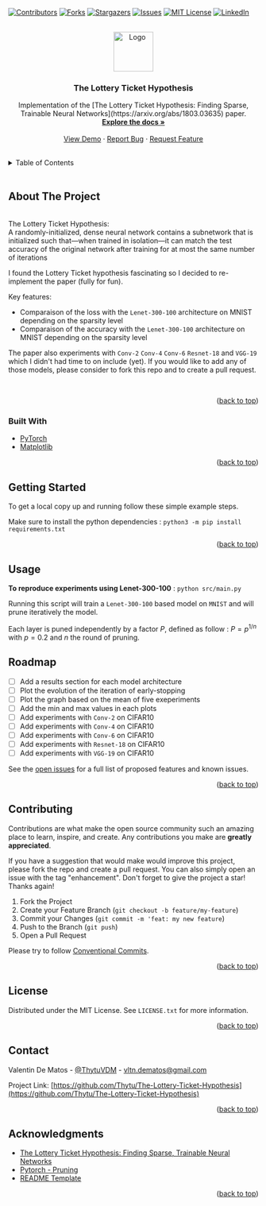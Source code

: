 <div id="top"></div>

[![Contributors][contributors-shield]][contributors-url]
[![Forks][forks-shield]][forks-url]
[![Stargazers][stars-shield]][stars-url]
[![Issues][issues-shield]][issues-url]
[![MIT License][license-shield]][license-url]
[![LinkedIn][linkedin-shield]][linkedin-url]


<br />
<div align="center">
  <a href="https://github.com/Thytu/The-Lottery-Ticket-Hypothesis">
    <img src=".img/logo.png" alt="Logo" width="80" height="80">
  </a>

  <h3 align="center">The Lottery Ticket Hypothesis</h3>

  <p align="center">
    Implementation of the [The Lottery Ticket Hypothesis: Finding Sparse, Trainable Neural Networks](https://arxiv.org/abs/1803.03635) paper.
    <br />
    <a href="#usage"><strong>Explore the docs »</strong></a>
    <br />
    <br />
    <a href="#about-the-project">View Demo</a>
    · <a href="https://github.com/Thytu/The-Lottery-Ticket-Hypothesis/issues">Report Bug</a>
    · <a href="https://github.com/Thytu/The-Lottery-Ticket-Hypothesis/issues">Request Feature</a>
  </p>
</div>

<br/>

<!-- TABLE OF CONTENTS -->
<details>
  <summary>Table of Contents</summary>
  <ol>
    <li><a href="#about-the-project">About The Project</a></li>
    <li><a href="#getting-started">Getting Started</a></li>
    <li><a href="#usage">Usage</a></li>
    <li><a href="#roadmap">Roadmap</a></li>
    <li><a href="#contributing">Contributing</a></li>
    <li><a href="#license">License</a></li>
    <li><a href="#contact">Contact</a></li>
    <li><a href="#acknowledgments">Acknowledgments</a></li>
  </ol>
</details>

<br/>


## About The Project

<br>The Lottery Ticket Hypothesis:<br/> A randomly-initialized, dense neural network contains a subnetwork that is initialized such that—when trained in isolation—it can match the test accuracy of the original network after training for at most the same number of iterations

I found the Lottery Ticket hypothesis fascinating so I decided to re-implement the paper (fully for fun).

Key features:
* Comparaison of the loss with the `Lenet-300-100` architecture on MNIST depending on the sparsity level
* Comparaison of the accuracy with the `Lenet-300-100` architecture on MNIST depending on the sparsity level

The paper also experiments with `Conv-2` `Conv-4` `Conv-6` `Resnet-18` and `VGG-19` which I didn't had time to on include (yet).
If you would like to add any of those models, please consider to fork this repo and to create a pull request.

<br/>

<p align="right">(<a href="#top">back to top</a>)</p>


### Built With

* [PyTorch](https://pytorch.org)
* [Matplotlib](https://matplotlib.org/)

<p align="right">(<a href="#top">back to top</a>)</p>


## Getting Started

To get a local copy up and running follow these simple example steps.

Make sure to install the python dependencies : `python3 -m pip install requirements.txt`


<p align="right">(<a href="#top">back to top</a>)</p>


## Usage

**To reproduce experiments using Lenet-300-100** : `python src/main.py`

Running this script will train a `Lenet-300-100` based model on `MNIST` and will prune iteratively the model.

Each layer is puned independently by a factor $P$, defined as follow : $P=p^{1/n}$ with $p=0.2$ and $n$ the round of pruning.

## Roadmap

- [ ] Add a results section for each model architecture
- [ ] Plot the evolution of the iteration of early-stopping
- [ ] Plot the graph based on the mean of five exeperiments
- [ ] Add the min and max values in each plots
- [ ] Add experiments with `Conv-2` on CIFAR10
- [ ] Add experiments with `Conv-4` on CIFAR10
- [ ] Add experiments with `Conv-6` on CIFAR10
- [ ] Add experiments with `Resnet-18` on CIFAR10
- [ ] Add experiments with `VGG-19` on CIFAR10

See the [open issues](https://github.com/Thytu/The-Lottery-Ticket-Hypothesis/issues) for a full list of proposed features and known issues.

<p align="right">(<a href="#top">back to top</a>)</p>


## Contributing

Contributions are what make the open source community such an amazing place to learn, inspire, and create. Any contributions you make are **greatly appreciated**.

If you have a suggestion that would make would improve this project, please fork the repo and create a pull request. You can also simply open an issue with the tag "enhancement".
Don't forget to give the project a star! Thanks again!


1. Fork the Project
2. Create your Feature Branch (`git checkout -b feature/my-feature`)
3. Commit your Changes (`git commit -m 'feat: my new feature`)
4. Push to the Branch (`git push`)
5. Open a Pull Request

Please try to follow [Conventional Commits](https://www.conventionalcommits.org/en/v1.0.0/).

<p align="right">(<a href="#top">back to top</a>)</p>



## License

Distributed under the MIT License. See `LICENSE.txt` for more information.

<p align="right">(<a href="#top">back to top</a>)</p>


## Contact

Valentin De Matos - [@ThytuVDM](https://twitter.com/ThytuVDM) - vltn.dematos@gmail.com

Project Link: [https://github.com/Thytu/The-Lottery-Ticket-Hypothesis](https://github.com/Thytu/The-Lottery-Ticket-Hypothesis)

<p align="right">(<a href="#top">back to top</a>)</p>


## Acknowledgments

* [The Lottery Ticket Hypothesis: Finding Sparse, Trainable Neural Networks](https://arxiv.org/abs/1803.03635)
* [Pytorch - Pruning](https://pytorch.org/tutorials/intermediate/pruning_tutorial.html)
* [README Template](https://github.com/othneildrew/Best-README-Template)

<p align="right">(<a href="#top">back to top</a>)</p>



<!-- MARKDOWN LINKS & IMAGES -->
[contributors-shield]: https://img.shields.io/github/contributors/Thytu/The-Lottery-Ticket-Hypothesis.svg?style=for-the-badge
[contributors-url]: https://github.com/Thytu/The-Lottery-Ticket-Hypothesis/graphs/contributors
[issues]: https://img.shields.io/github/issues/Thytu/The-Lottery-Ticket-Hypothesis
[forks-shield]: https://img.shields.io/github/forks/Thytu/The-Lottery-Ticket-Hypothesis.svg?style=for-the-badge
[forks-url]: https://github.com/Thytu/The-Lottery-Ticket-Hypothesis/network/members
[stars-shield]: https://img.shields.io/github/stars/Thytu/The-Lottery-Ticket-Hypothesis.svg?style=for-the-badge
[stars-url]: https://github.com/Thytu/The-Lottery-Ticket-Hypothesis/stargazers
[issues-shield]: https://img.shields.io/github/issues/Thytu/The-Lottery-Ticket-Hypothesis.svg?style=for-the-badge
[issues-url]: https://github.com/Thytu/The-Lottery-Ticket-Hypothesis/issues
[license-shield]: https://img.shields.io/github/license/Thytu/The-Lottery-Ticket-Hypothesis.svg?style=for-the-badge
[license-url]: https://github.com/Thytu/The-Lottery-Ticket-Hypothesis/blob/master/LICENSE.txt
[linkedin-shield]: https://img.shields.io/badge/-LinkedIn-black.svg?style=for-the-badge&logo=linkedin&colorB=555
[linkedin-url]: https://linkedin.com/in/valentin-de-matos
[product-screenshot]: .img/demo-simple.gif
